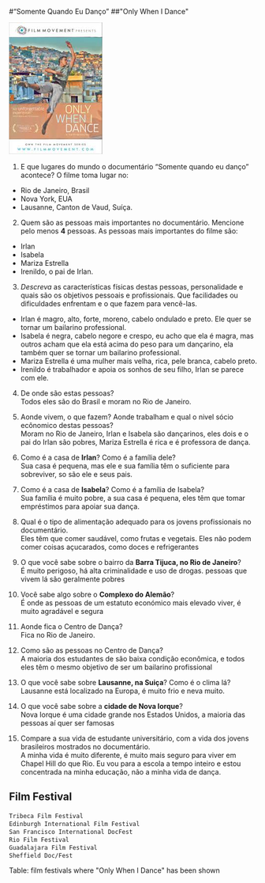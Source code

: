 #“Somente Quando Eu Danço”
##"Only When I Dance"


![Only When I Dance](images/OWID.jpg "Only When I Dance")



1. E que lugares do mundo o documentário  “Somente quando eu danço” acontece?  O filme toma lugar no: 
* Rio de Janeiro, Brasil
* Nova York, EUA
* Lausanne, Canton de Vaud, Suíça.

2. Quem são as pessoas mais importantes no documentário. Mencione pelo menos **4** pessoas.  As pessoas mais importantes do filme são:
* Irlan
* Isabela
* Mariza Estrella
* Irenildo, o pai de Irlan.

3. *Descreva* as características físicas destas pessoas, personalidade e quais são os objetivos pessoais e profissionais. Que facilidades ou dificuldades enfrentam e o que fazem para vencê-las.  
* Irlan é magro, alto, forte, moreno, cabelo ondulado e preto.  Ele quer se tornar um bailarino professional.  
* Isabela é negra, cabelo negore e crespo, eu acho que ela é magra, mas outros acham que ela está acima do peso para um dançarino, ela também quer se tornar um bailarino professional.  
* Mariza Estrella é uma mulher mais velha, rica, pele branca, cabelo preto.  
* Irenildo é trabalhador e apoia os sonhos de seu filho, Irlan se parece com ele.

4. De onde são estas pessoas?  
Todos eles são do Brasil e moram no Rio de Janeiro.

5. Aonde vivem, o que fazem? Aonde trabalham e qual o nivel sócio ecônomico destas pessoas?  
Moram no Rio de Janeiro, Irlan e Isabela são dançarinos, eles dois e o pai do Irlan são pobres, Mariza Estrella é rica e é professora de dança.

6. Como é a casa de **Irlan**? Como é a família dele?  
Sua casa é pequena, mas ele e sua família têm o suficiente para sobreviver, so são ele e seus pais.

7. Como é a casa de **Isabela**? Como é a família de Isabela?  
Sua família é muito pobre, a sua casa é pequena, eles têm que tomar empréstimos para apoiar sua dança.

8. Qual é o tipo de alimentação adequado para os jovens profissionais no documentário.  
Eles têm que comer saudável, como frutas e vegetais. Eles não podem comer coisas açucarados, como doces e refrigerantes

9. O que você sabe sobre o bairro da **Barra Tijuca, no Rio de Janeiro**?  
É muito perigoso, há alta criminalidade e uso de drogas. pessoas que vivem lá são geralmente pobres

10. Você sabe algo sobre o **Complexo do Alemão**?  
É onde as pessoas de um estatuto económico mais elevado viver, é muito agradável e segura

11. Aonde fica o Centro de Dança?  
Fica no Rio de Janeiro.

12. Como são as pessoas no Centro de Dança?  
A maioria dos estudantes de são baixa condição econômica, e todos eles têm o mesmo objetivo de ser um bailarino profissional

13. O que você sabe sobre **Lausanne, na Suiça**? Como é o clima lá?  
Lausanne está localizado na Europa, é muito frio e neva muito.

14. O que você sabe sobre a **cidade de Nova Iorque**?  
Nova Iorque é uma cidade grande nos Estados Unidos, a maioria das pessoas aí quer ser famosas

15. Compare a sua vida de estudante universitário, com a vida dos jovens brasileiros mostrados no documentário.  
A minha vida é muito diferente, é muito mais seguro para viver em Chapel Hill do que Rio. Eu vou para a escola a tempo inteiro e estou concentrada na minha educação, não a minha vida de dança.

 Film Festival  
 ----------   
    Tribeca Film Festival           
    Edinburgh International Film Festival      
    San Francisco International DocFest            
    Rio Film Festival  
    Guadalajara Film Festival 
    Sheffield Doc/Fest

Table:  film festivals where "Only When I Dance" has been shown